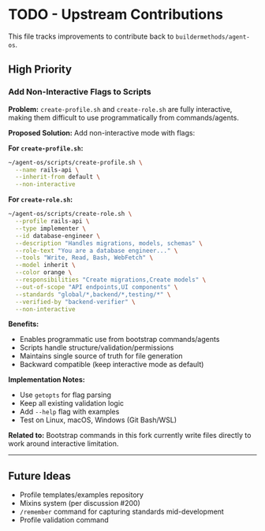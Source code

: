 # TODO - Upstream Contributions

This file tracks improvements to contribute back to `buildermethods/agent-os`.

## High Priority

### Add Non-Interactive Flags to Scripts

**Problem:** `create-profile.sh` and `create-role.sh` are fully interactive, making them difficult to use programmatically from commands/agents.

**Proposed Solution:** Add non-interactive mode with flags:

**For `create-profile.sh`:**
```bash
~/agent-os/scripts/create-profile.sh \
  --name rails-api \
  --inherit-from default \
  --non-interactive
```

**For `create-role.sh`:**
```bash
~/agent-os/scripts/create-role.sh \
  --profile rails-api \
  --type implementer \
  --id database-engineer \
  --description "Handles migrations, models, schemas" \
  --role-text "You are a database engineer..." \
  --tools "Write, Read, Bash, WebFetch" \
  --model inherit \
  --color orange \
  --responsibilities "Create migrations,Create models" \
  --out-of-scope "API endpoints,UI components" \
  --standards "global/*,backend/*,testing/*" \
  --verified-by "backend-verifier" \
  --non-interactive
```

**Benefits:**
- Enables programmatic use from bootstrap commands/agents
- Scripts handle structure/validation/permissions
- Maintains single source of truth for file generation
- Backward compatible (keep interactive mode as default)

**Implementation Notes:**
- Use `getopts` for flag parsing
- Keep all existing validation logic
- Add `--help` flag with examples
- Test on Linux, macOS, Windows (Git Bash/WSL)

**Related to:** Bootstrap commands in this fork currently write files directly to work around interactive limitation.

---

## Future Ideas

- Profile templates/examples repository
- Mixins system (per discussion #200)
- `/remember` command for capturing standards mid-development
- Profile validation command
